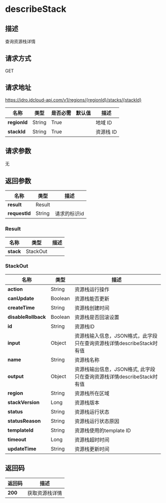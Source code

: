 # describeStack


## 描述
查询资源栈详情

## 请求方式
GET

## 请求地址
https://jdro.jdcloud-api.com/v1/regions/{regionId}/stacks/{stackId}

|名称|类型|是否必需|默认值|描述|
|---|---|---|---|---|
|**regionId**|String|True| |地域 ID|
|**stackId**|String|True| |资源栈 ID|

## 请求参数
无


## 返回参数
|名称|类型|描述|
|---|---|---|
|**result**|Result| |
|**requestId**|String|请求的标识id|

### Result
|名称|类型|描述|
|---|---|---|
|**stack**|StackOut| |
### StackOut
|名称|类型|描述|
|---|---|---|
|**action**|String|资源栈运行操作|
|**canUpdate**|Boolean|资源栈能否更新|
|**createTime**|String|资源栈创建时间|
|**disableRollback**|Boolean|资源栈是否回滚设置|
|**id**|String|资源栈ID|
|**input**|Object|资源栈输入信息，JSON格式，此字段只在查询资源栈详情describeStack时有值|
|**name**|String|资源栈名称|
|**output**|Object|资源栈输出信息，JSON格式, 此字段只在查询资源栈详情describeStack时有值|
|**region**|String|资源栈所在区域|
|**stackVersion**|Long|资源栈版本|
|**status**|String|资源栈运行状态|
|**statusReason**|String|资源栈运行状态原因|
|**templateId**|String|资源栈使用的template ID|
|**timeout**|Long|资源栈超时时间|
|**updateTime**|String|资源栈更新时间|

## 返回码
|返回码|描述|
|---|---|
|**200**|获取资源栈详情|
